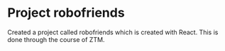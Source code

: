 # Project robofriends

Created a project called robofriends which is created with React. This is done through the course of ZTM.
